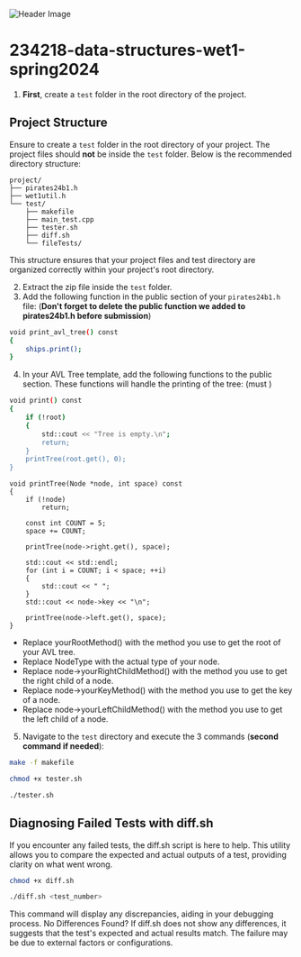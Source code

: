 ![Header Image](https://i.imgur.com/G4WFAI0.png)
# 234218-data-structures-wet1-spring2024
1. **First**, create a `test` folder in the root directory of the project. 

## Project Structure

Ensure to create a `test` folder in the root directory of your project. The project files should **not** be inside the `test` folder. Below is the recommended directory structure:

```plaintext
project/
├── pirates24b1.h
├── wet1util.h
└── test/
    ├── makefile
    ├── main_test.cpp
    ├── tester.sh
    ├── diff.sh
    └── fileTests/
```
This structure ensures that your project files and test directory are organized correctly within your project's root directory.

2. Extract the zip file inside the `test` folder.
3. Add the following function in the public section of your  `pirates24b1.h` file: (**Don't forget to delete the public function we added to pirates24b1.h before submission**)
```bash
void print_avl_tree() const
{
    ships.print();
}
```
4. In your AVL Tree template, add the following functions to the public section. These functions will handle the printing of the tree: (must )
```bash
void print() const
{
    if (!root)
    {
        std::cout << "Tree is empty.\n";
        return;
    }
    printTree(root.get(), 0);
}
```
```
void printTree(Node *node, int space) const
{
    if (!node)
        return;

    const int COUNT = 5;
    space += COUNT;

    printTree(node->right.get(), space);

    std::cout << std::endl;
    for (int i = COUNT; i < space; ++i)
    {
        std::cout << " ";
    }
    std::cout << node->key << "\n";

    printTree(node->left.get(), space);
}
```
- Replace yourRootMethod() with the method you use to get the root of your AVL tree.
- Replace NodeType with the actual type of your node.
- Replace node->yourRightChildMethod() with the method you use to get the right child of a node.
- Replace node->yourKeyMethod() with the method you use to get the key of a node.
- Replace node->yourLeftChildMethod() with the method you use to get the left child of a node.
5. Navigate to the `test` directory and execute the 3 commands (**second command if needed**):
```bash
make -f makefile
```
```bash
chmod +x tester.sh
```
```bash
./tester.sh
```


## Diagnosing Failed Tests with diff.sh
If you encounter any failed tests, the diff.sh script is here to help. This utility allows you to compare the expected and actual outputs of a test, providing clarity on what went wrong.
```bash
chmod +x diff.sh
```
```bash
./diff.sh <test_number>
```
This command will display any discrepancies, aiding in your debugging process.
No Differences Found? If diff.sh does not show any differences, it suggests that the test's expected and actual results match. The failure may be due to external factors or configurations.
